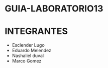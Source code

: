 # GUIA-LABORATORIO13
# INTEGRANTES
* Esclender Lugo
* Eduardo Melendez
* Nashaliel duval
* Marco Gomez
